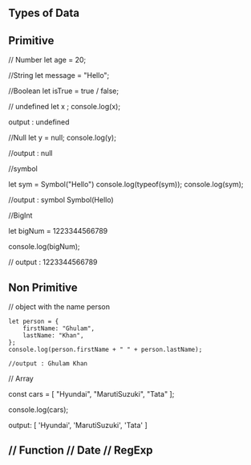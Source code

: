 ## Types of Data

## Primitive

// Number 
let age = 20;

//String
let message = "Hello";

//Boolean 
let isTrue = true / false;

// undefined
let x ;
console.log(x);

output : undefined

//Null
let y = null;
console.log(y);

//output : null

//symbol

let sym = Symbol("Hello")
console.log(typeof(sym));
console.log(sym);

//output : symbol
Symbol(Hello)

//BigInt

let bigNum = 1223344566789

console.log(bigNum);

// output : 1223344566789

## Non Primitive

// object with the name person

	let person = {
		firstName: "Ghulam",
		lastName: "Khan",
	};
    console.log(person.firstName + " " + person.lastName);

    //output : Ghulam Khan


// Array 

const cars = [
  "Hyundai",
  "MarutiSuzuki",
  "Tata"
];

console.log(cars);

output: [ 'Hyundai', 'MarutiSuzuki', 'Tata' ]



## // Function  // Date // RegExp ## 

